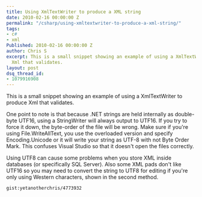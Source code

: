 ```yaml
---
title: Using XmlTextWriter to produce a XML string
date: 2010-02-16 00:00:00 Z
permalink: "/csharp/using-xmltextwriter-to-produce-a-xml-string/"
tags:
- c#
- xml
Published: 2010-02-16 00:00:00 Z
author: Chris S
excerpt: This is a small snippet showing an example of using a XmlTextWriter to produce
  Xml that validates.
layout: post
dsq_thread_id:
- 1079916908
---
```


This is a small snippet showing an example of using a XmlTextWriter to produce Xml that validates.

One point to note is that because .NET strings are held internally as double-byte UTF16, using a StringWriter will always output to UTF16. If you try to force it down, the byte-order of the file will be wrong. Make sure if you're using File.WriteAllText, you use the overloaded version and specify Encoding.Unicode or it will write your string as UTF-8 with not Byte Order Mark. This confuses Visual Studio so that it doesn't open the files correctly.

<!--more-->

Using UTF8 can cause some problems when you store XML inside databases (or specifically SQL Server). Also some XML pads don't like UTF16 so you may need to convert the string to UTF8 for editing if you're only using Western characters, shown in the second method.

`gist:yetanotherchris/4773932`
